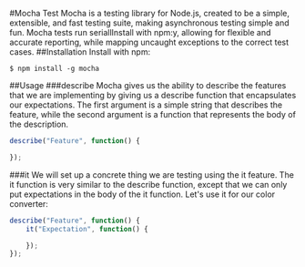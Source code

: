 #Mocha Test
Mocha is a testing library for Node.js, created to be a simple, extensible, and fast testing suite, making asynchronous testing simple and fun. Mocha tests run seriallInstall with npm:y, allowing for flexible and accurate reporting, while mapping uncaught exceptions to the correct test cases.
##Installation
Install with npm:
```
$ npm install -g mocha
```
##Usage
###describe
Mocha gives us the ability to describe the features that we are implementing by giving us a describe function that encapsulates our expectations. The first argument is a simple string that describes the feature, while the second argument is a function that represents the body of the description.
```javascript
describe("Feature", function() {

});
```
###it
We will set up a concrete thing we are testing using the it feature. The it function is very similar to the describe function, except that we can only put expectations in the body of the it function. Let's use it for our color converter:
```javascript
describe("Feature", function() {
    it("Expectation", function() {

    });
});
```
